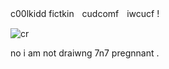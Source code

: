 c00lkidd fictkinㅤcudcomfㅤiwcucf !

![cr](https://github.com/user-attachments/assets/431ad1d0-ec07-48fe-8da6-97a31b2eb2da)

no i am not draiwng 7n7 pregnnant .
